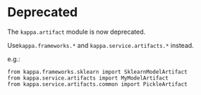 # Deprecated

The `kappa.artifact` module is now deprecated.

Use`kappa.frameworks.*` and `kappa.service.artifacts.*` instead.

e.g.:
```
from kappa.frameworks.sklearn import SklearnModelArtifact
from kappa.service.artifacts import MyModelArtifact
from kappa.service.artifacts.common import PickleArtifact
```
